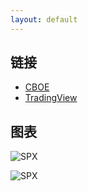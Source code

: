 ```yaml
---
layout: default
---
```


## 链接

- [CBOE](https://www.cboe.com/delayed_quotes/spx)
- [TradingView](https://www.tradingview.com/chart/WVU5IU5C/?symbol=SP%3ASPX)

## 图表

![SPX](https://www.ivolatility.com/nchart.j?charts=price&1=ticker*SPX)

![SPX](https://www.ivolatility.com/nchart.j?charts=volatility&1=ticker*SPX)
